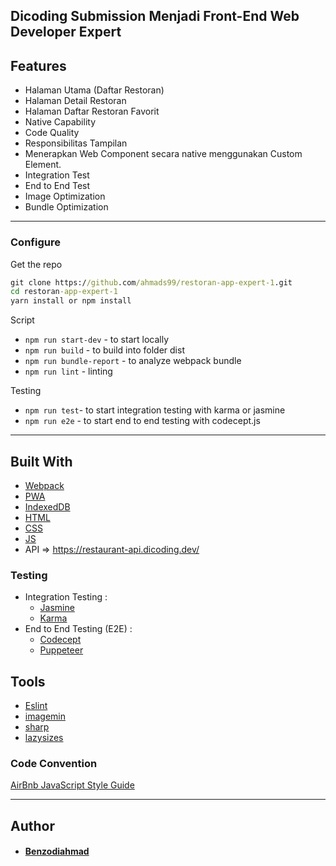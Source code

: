 ## Dicoding Submission Menjadi Front-End Web Developer Expert

## Features

- Halaman Utama (Daftar Restoran)
- Halaman Detail Restoran
- Halaman Daftar Restoran Favorit
- Native Capability
- Code Quality
- Responsibilitas Tampilan
- Menerapkan Web Component secara native menggunakan Custom Element.
- Integration Test
- End to End Test
- Image Optimization
- Bundle Optimization 

---

### Configure

Get the repo
```cmd
git clone https://github.com/ahmads99/restoran-app-expert-1.git
cd restoran-app-expert-1
yarn install or npm install
```
Script

- `npm run start-dev` - to start locally
- `npm run build` - to build into folder dist
- `npm run bundle-report` - to analyze webpack bundle
- `npm run lint` - linting

Testing
- `npm run test`- to start integration testing with karma or jasmine
- `npm run e2e` - to start end to end testing with codecept.js

---

## Built With
- [Webpack](https://webpack.js.org/)
- [PWA](https://developers.google.com/web/progressive-web-apps)
- [IndexedDB](https://developers.google.com/web/ilt/pwa/working-with-indexeddb)
- [HTML](https://www.w3schools.com/html/)
- [CSS](https://www.w3schools.com/css/)
- [JS](https://www.javascript.com/)
- API => https://restaurant-api.dicoding.dev/

### Testing

- Integration Testing :
  - [Jasmine](https://jasmine.github.io/)
  - [Karma](https://karma-runner.github.io)
- End to End Testing (E2E) :
  - [Codecept](https://codecept.io/)
  - [Puppeteer](https://codecept.io/helpers/Puppeteer/#seeinsource)

## Tools
- [Eslint](https://eslint.org/)
- [imagemin](https://github.com/imagemin/imagemin)
- [sharp](https://sharp.pixelplumbing.com/)
- [lazysizes](https://www.npmjs.com/package/lazysizes)

### Code Convention
[AirBnb JavaScript Style Guide](https://github.com/airbnb/javascript)

---

## Author
* #### [Benzodiahmad](https://www.linkedin.com/in/ahmadattoriq/)
